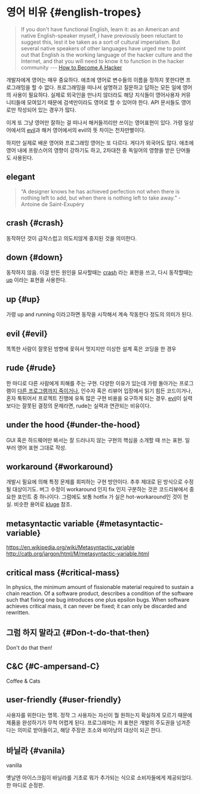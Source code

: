 # 영어 비유 {#english-tropes}

> If you don't have functional English, learn it: as an American and native English-speaker myself, I have previously been reluctant to suggest this, lest it be taken as a sort of cultural imperialism. But several native speakers of other languages have urged me to point out that English is the working language of the hacker culture and the Internet, and that you will need to know it to function in the hacker community --- [How to Become A Hacker](http://www.catb.org/esr/faqs/hacker-howto.html#skills4)

개발자에게 영어는 매우 중요하다. 애초에 영어로 변수들의 이름을 정하지 못한다면 프로그래밍을 할 수 없다. 프로그래밍을 떠나서 설명하고 질문하고 답하는 모든 일에 영어의 사용이 필요하다. 실제로 외국인을 만나지 않더라도 해당 지식들이 영어사용자 커뮤니티들에 모여있기 때문에 검색만이라도 영어로 할 수 있어야 한다. API 문서들도 영어로만 작성되어 있는 경우가 많다.

이게 또 그냥 영어만 잘하는 걸 떠나서 해커들끼리만 쓰이는 영어표현이 있다. 가령 일상어에서의 [evil](#evil)과 해커 영어에서의 evil의 뜻 차이는 천차만별이다.

하지만 실제로 배운 영어와 프로그래밍 영어는 또 다르다.
게다가 외국어도 많다. 애초에 영어 내에 프랑스어의 영향이 강하기도 하고, 2차대전 중 독일어의 영향을 받은 단어들도 사용된다.

## elegant
> “A designer knows he has achieved perfection not when there is nothing left to add, but when there is nothing left to take away.” -Antoine de Saint-Exupéry

## crash {#crash}
동작하던 것이 급작스럽고 의도치않게 중지된 것을 의미한다.

## down {#down}
동작하지 않음.  이걸 만든 원인을 묘사할때는 [crash](#crash) 라는 표현을 쓰고,  다시 동작할때는 [up](#up) 이라는 표현을 사용한다.

## up {#up}
가령 up and running 이라고하면 동작을 시작해서 계속 작동한다 정도의 의미가 된다.

## evil {#evil}
똑똑한 사람이 잘못된 방향에 꽂혀서 멋지지만 이상한 설계 혹은 코딩을 한 경우

## rude {#rude}
한 마디로 다른 사람에게 피해를 주는 구현. 다양한 이유가 있는데 가령 돌아가는 프로그램이 [다른 프로그램까지 죽이거나](#BSOD), 인수자 혹은 리뷰어 입장에서 읽기 힘든 코드이거나, 혼자 툭튀어서 프로젝트 진행에 유독 많은 구현 비용을 요구하게 되는 경우. [evil](#evil)이 실력보다는 잘못된 결정의 문제라면, rude는 실력과 연관되는 비유이다.

## under the hood {#under-the-hood}
GUI 혹은 하드웨어만 봐서는 잘 드러나지 않는 구현의 핵심을 소개할 때 쓰는 표현.
일부러 영어 표현 그대로 작성.

## workaround {#workaround}
개발시 필요에 의해 특정 문제를 회피하는 구현 방안이다. 추후 제대로 된 방식으로 수정될 대상이기도. 버그 수정이 workaround 인지 fix 인지 구분하는 것은 코드리뷰에서 중요한 포인트 중 하나이다. 그럼에도 보통 hotfix 가 실은 hot-workaround인 것이 현실. 비슷한 용어로 [kluge](#kluge) 참조.

## metasyntactic variable {#metasyntactic-variable}
https://en.wikipedia.org/wiki/Metasyntactic_variable
http://catb.org/jargon/html/M/metasyntactic-variable.html

## critical mass {#critical-mass}
In physics, the minimum amount of fissionable material required to sustain a chain reaction. Of a software product, describes a condition of the software such that fixing one bug introduces one plus epsilon bugs. When software achieves critical mass, it can never be fixed; it can only be discarded and rewritten.


## 그럼 하지 말라고 {#Don-t-do-that-then}
Don't do that then!


## C&C {#C-ampersand-C}
Coffee & Cats

## user-friendly {#user-friendly}
사용자를 위한다는 명목. 정작 그 사용자는 자신이 뭘 원하는지 확실하게 모르기 때문에 제품을 완성하기가 무척 어렵게 된다. 프로그래머는 저 표현은 개발의 주도권을 넘겨준다는 의미로 받아들이고, 해당 주장은 조소와 비아냥의 대상이 되곤 한다.

## 바닐라 {#vanila}
vanilla

옛날엔 아이스크림이 바닐라를 기초로 뭐가 추가되는 식으로 소비자들에게 제공되었다. 한 마디로 순정판.

